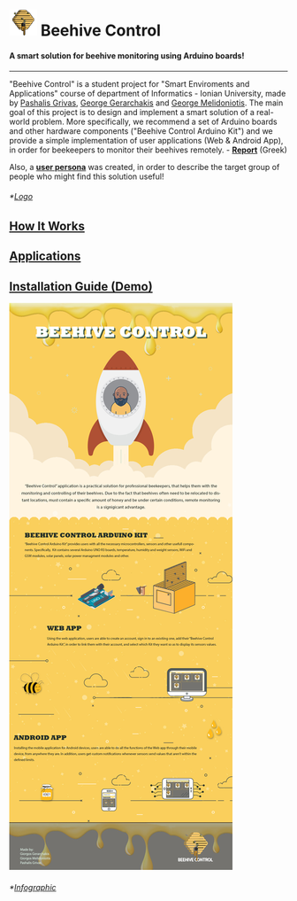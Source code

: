 # <img src="https://github.com/p17griv/beehive-control/blob/main/beehive-control-web/img/logo.png" alt="Beehive Control - Logo" width="50"/> Beehive Control
#### A smart solution for beehive monitoring using Arduino boards!

--------

"Beehive Control" is a student project for "Smart Enviroments and Applications" course of department of Informatics - Ionian University, made by [Pashalis Grivas](https://github.com/p17griv), [George Gerarchakis](https://github.com/p17gera) and [George Melidoniotis](https://github.com/p17meli). The main goal of this project is to design and implement a smart solution of a real-world problem. More specifically, we recommend a set of Arduino boards and other hardware components ("Beehive Control Arduino Kit") and we provide a simple implementation of user applications (Web & Android App), in order for beekeepers to monitor their beehives remotely. - **[Report](https://github.com/p17griv/beehive-control/blob/main/report.pdf)** (Greek)

Also, a **[user persona](https://raw.githubusercontent.com/p17griv/beehive-control/main/imgs/user-persona.jpg?token=AKO5VY7Q7VVWZNIWUQ5WK53A3C4MS)** was created, in order to describe the target group of people who might find this solution useful!

###### *[Logo](https://codepen.io/joygarcia4/pen/NqqOZe)

## [How It Works](https://github.com/p17griv/beehive-control/wiki/How-It-Works)

## [Applications](https://github.com/p17griv/beehive-control/wiki/Applications)

## [Installation Guide (Demo)](https://github.com/p17griv/beehive-control/wiki/Installation-Guide)

![Beehive Control - Infografic](https://github.com/p17griv/beehive-control/blob/main/imgs/infographic-eng.jpg "Beehive Control - Infografic")

###### *[Infographic](https://gifographics.co/soft-product-launch-psd-template/)
